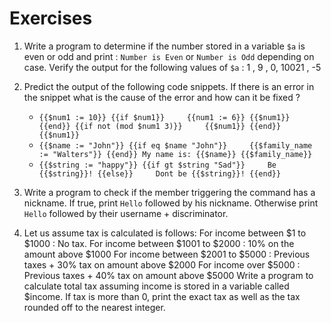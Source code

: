 # Exercises

1. Write a program to determine if the number stored in a variable `$a` is even or odd and print : `Number is Even` or `Number is Odd` depending on case. Verify the output for the following values of `$a` : 1 , 9 , 0, 10021 , -5 
2. Predict the output of the following code snippets. If there is an error in the snippet what is the cause of the error and how can it be fixed ?  


   *  `{{$num1 := 10}} {{if $num1}}     {{num1 := 6}} {{$num1}} {{end}} {{if not (mod $num1 3)}}     {{$num1}} {{end}} {{$num1}}` 
   *  `{{$name := "John"}} {{if eq $name "John"}}     {{$family_name := "Walters"}} {{end}} My name is: {{$name}} {{$family_name}}`
   *  `{{$string := "happy"}} {{if gt $string "Sad"}}     Be {{$string}}! {{else}}     Dont be {{$string}}! {{end}}`

3. Write a program to check if the member triggering the command has a nickname. If true, print `Hello` followed by his nickname. Otherwise print `Hello` followed by their username + discriminator. 
4. Let us assume tax is calculated is follows:     For income between $1 to $1000 : No tax.     For income between $1001 to $2000 : 10% on the amount above $1000     For income between $2001 to $5000 : Previous taxes + 30% tax on amount above $2000     For income over $5000 : Previous taxes + 40% tax on amount above $5000 Write a program to calculate total tax assuming income is stored in a variable called $income. If tax is more than 0, print the exact tax as well as the tax rounded off to the nearest integer. 


